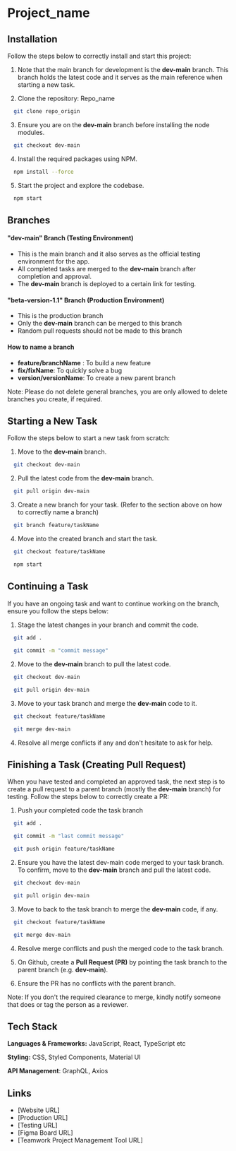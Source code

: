 
# Project_name





## Installation

Follow the steps below to correctly install and start this project:

1. Note that the main branch for development is the **dev-main** branch. This branch holds the latest code and it serves as the main reference when starting a new task.

2. Clone the repository: Repo_name

```bash
  git clone repo_origin
```

3. Ensure you are on the **dev-main** branch before installing the node modules.

```bash
  git checkout dev-main
```

4. Install the required packages using NPM.

```bash
  npm install --force
```

5. Start the project and explore the codebase.

```bash
  npm start
```
    
## Branches

#### "dev-main" Branch (Testing Environment)
- This is the main branch and it also serves as the official testing environment for the app.
- All completed tasks are merged to the **dev-main** branch after completion and approval.
- The **dev-main** branch is deployed to a certain link for testing.

#### "beta-version-1.1" Branch (Production Environment)
- This is the production branch 
- Only the **dev-main** branch can be merged to this branch
- Random pull requests should not be made to this branch

#### How to name a branch
- **feature/branchName** : To build a new feature
- **fix/fixName**: To quickly solve a bug
- **version/versionName**: To create a new parent branch

Note: Please do not delete general branches, you are only allowed to delete branches you create, if required.

## Starting a New Task

Follow the steps below to start a new task from scratch:

1. Move to the **dev-main** branch.

```bash
  git checkout dev-main
```

2. Pull the latest code from the **dev-main** branch.

```bash
  git pull origin dev-main
```

3. Create a new branch for your task. (Refer to the section above on how to correctly name a branch)
```bash
  git branch feature/taskName
```

4. Move into the created branch and start the task.
```bash
  git checkout feature/taskName

  npm start
```
## Continuing a Task

If you have an ongoing task and want to continue working on the branch, ensure you follow the steps below:

1. Stage the latest changes in your branch and commit the code.

```bash
  git add .
  
  git commit -m "commit message"
```

2. Move to the **dev-main** branch to pull the latest code.

```bash
  git checkout dev-main

  git pull origin dev-main
```

3. Move to your task branch and merge the **dev-main** code to it.

```bash
  git checkout feature/taskName

  git merge dev-main
```

4. Resolve all merge conflicts if any and don't hesitate to ask for help.
## Finishing a Task (Creating Pull Request)

When you have tested and completed an approved task, the next step is to create a pull request to a parent branch (mostly the **dev-main** branch) for testing. Follow the steps below to correctly create a PR:

1. Push your completed code the task branch

```bash
  git add .

  git commit -m "last commit message"

  git push origin feature/taskName
```

2. Ensure you have the latest dev-main code merged to your task branch. To confirm, move to the **dev-main** branch and pull the latest code.

```bash
  git checkout dev-main

  git pull origin dev-main
```

3. Move to back to the task branch to merge the **dev-main** code, if any.

```bash
  git checkout feature/taskName

  git merge dev-main
```

4. Resolve merge conflicts and push the merged code to the task branch.

5. On Github, create a **Pull Request (PR)** by pointing the task branch to the parent branch (e.g. **dev-main**).

6. Ensure the PR has no conflicts with the parent branch.

Note: If you don't the required clearance to merge, kindly notify someone that does or tag the person as a reviewer. 
## Tech Stack

**Languages & Frameworks:** JavaScript, React, TypeScript etc

**Styling:** CSS, Styled Components, Material UI

**API Management**: GraphQL, Axios


## Links

- [Website URL]
- [Production URL]
- [Testing URL]
- [Figma Board URL]
- [Teamwork Project Management Tool URL]

